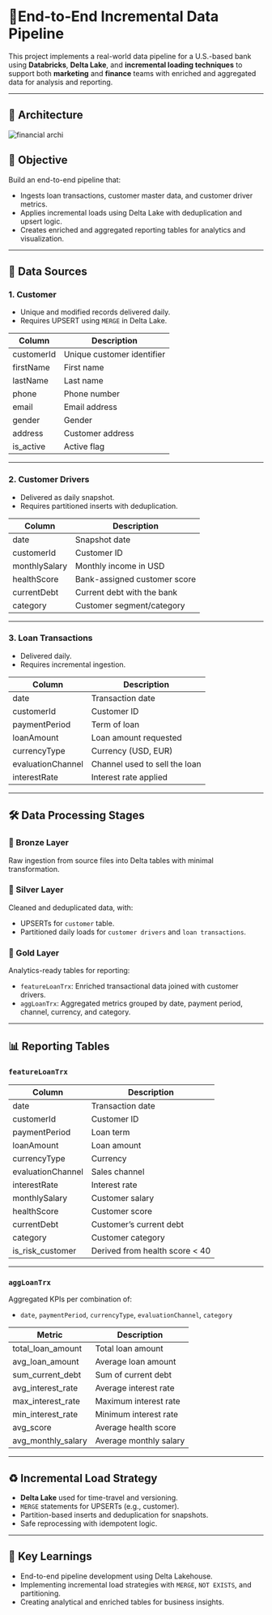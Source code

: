 # 🏦End-to-End Incremental Data Pipeline

This project implements a real-world data pipeline for a U.S.-based bank using **Databricks**, **Delta Lake**, and **incremental loading techniques** to support both **marketing** and **finance** teams with enriched and aggregated data for analysis and reporting.

---

## 🚀 Architecture
![financial archi](https://github.com/user-attachments/assets/0c4e624c-6a10-4bc7-9e01-ffc6be34b9d3)



## 🚀 Objective

Build an end-to-end pipeline that:
- Ingests loan transactions, customer master data, and customer driver metrics.
- Applies incremental loads using Delta Lake with deduplication and upsert logic.
- Creates enriched and aggregated reporting tables for analytics and visualization.

---

## 🧱 Data Sources

### 1. **Customer**
- Unique and modified records delivered daily.
- Requires UPSERT using `MERGE` in Delta Lake.

| Column       | Description               |
|--------------|---------------------------|
| customerId   | Unique customer identifier |
| firstName    | First name                |
| lastName     | Last name                 |
| phone        | Phone number              |
| email        | Email address             |
| gender       | Gender                    |
| address      | Customer address          |
| is_active    | Active flag               |

---

### 2. **Customer Drivers**
- Delivered as daily snapshot.
- Requires partitioned inserts with deduplication.

| Column         | Description                         |
|----------------|-------------------------------------|
| date           | Snapshot date                       |
| customerId     | Customer ID                         |
| monthlySalary  | Monthly income in USD               |
| healthScore    | Bank-assigned customer score        |
| currentDebt    | Current debt with the bank          |
| category       | Customer segment/category           |

---

### 3. **Loan Transactions**
- Delivered daily.
- Requires incremental ingestion.

| Column            | Description                         |
|-------------------|-------------------------------------|
| date              | Transaction date                    |
| customerId        | Customer ID                         |
| paymentPeriod     | Term of loan                        |
| loanAmount        | Loan amount requested               |
| currencyType      | Currency (USD, EUR)                 |
| evaluationChannel | Channel used to sell the loan       |
| interestRate      | Interest rate applied               |

---

## 🛠️ Data Processing Stages

### 🔹 Bronze Layer
Raw ingestion from source files into Delta tables with minimal transformation.

### 🔹 Silver Layer
Cleaned and deduplicated data, with:
- UPSERTs for `customer` table.
- Partitioned daily loads for `customer drivers` and `loan transactions`.

### 🔹 Gold Layer
Analytics-ready tables for reporting:
- `featureLoanTrx`: Enriched transactional data joined with customer drivers.
- `aggLoanTrx`: Aggregated metrics grouped by date, payment period, channel, currency, and category.

---

## 📊 Reporting Tables

### `featureLoanTrx`
| Column            | Description                    |
|-------------------|--------------------------------|
| date              | Transaction date               |
| customerId        | Customer ID                    |
| paymentPeriod     | Loan term                      |
| loanAmount        | Loan amount                    |
| currencyType      | Currency                       |
| evaluationChannel | Sales channel                  |
| interestRate      | Interest rate                  |
| monthlySalary     | Customer salary                |
| healthScore       | Customer score                 |
| currentDebt       | Customer’s current debt        |
| category          | Customer category              |
| is_risk_customer  | Derived from health score < 40 |

---

### `aggLoanTrx`
Aggregated KPIs per combination of:
- `date`, `paymentPeriod`, `currencyType`, `evaluationChannel`, `category`

| Metric                | Description                   |
|-----------------------|-------------------------------|
| total_loan_amount     | Total loan amount             |
| avg_loan_amount       | Average loan amount           |
| sum_current_debt      | Sum of current debt           |
| avg_interest_rate     | Average interest rate         |
| max_interest_rate     | Maximum interest rate         |
| min_interest_rate     | Minimum interest rate         |
| avg_score             | Average health score          |
| avg_monthly_salary    | Average monthly salary        |

---

## ♻️ Incremental Load Strategy

- **Delta Lake** used for time-travel and versioning.
- `MERGE` statements for UPSERTs (e.g., customer).
- Partition-based inserts and deduplication for snapshots.
- Safe reprocessing with idempotent logic.

---

## 🧠 Key Learnings

- End-to-end pipeline development using Delta Lakehouse.
- Implementing incremental load strategies with `MERGE`, `NOT EXISTS`, and partitioning.
- Creating analytical and enriched tables for business insights.


